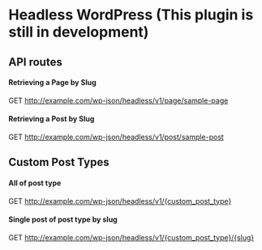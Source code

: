 # Headless WordPress (This plugin is still in development)

## API routes

#### Retrieving a Page by Slug
GET http://example.com/wp-json/headless/v1/page/sample-page

#### Retrieving a Post by Slug
GET http://example.com/wp-json/headless/v1/post/sample-post

## Custom Post Types

#### All of post type
GET http://example.com/wp-json/headless/v1/{custom_post_type}

#### Single post of post type by slug
GET http://example.com/wp-json/headless/v1/{custom_post_type}/{slug}
